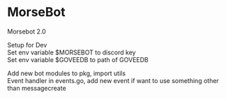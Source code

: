 # MorseBot
Morsebot 2.0<br />

Setup for Dev<br />
Set env variable $MORSEBOT to discord key<br />
Set env variable $GOVEEDB to path of GOVEEDB<br />

Add new bot modules to pkg, import utils <br />
Event handler in events.go, add new event if want to use something other than messagecreate<br />

